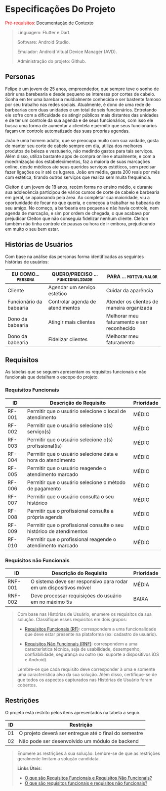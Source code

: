 # Especificações Do Projeto

<span style="color:red">Pré-requisitos: <a href="1-Contexto.md"> Documentação de Contexto</a></span>
> Linguagem: Flutter e Dart.
>
> Software: Android Studio.
>
> Emulador: Android Vitual Device Manager (AVD).
>
> Administração do projeto: Github.

## Personas

Felipe é um jovem de 25 anos, empreendedor, que sempre teve o sonho de abrir 
uma barebearia e desde pequeno se interessa por cortes de cabelo. Sonha em 
ter uma barebaria muldialmente conhecida e ser bastente famoso por seu 
trabalho nas redes sociais. Atualmente, é dono de uma rede de barbearias 
com duas unidades e um total de seis funcionários. Entretando ele sofre 
com a dificuldade de atingir públicos mais distantes das unidades e de 
ter um controle da sua agenda e de seus funcionários, com isso ele busca 
uma forma de aumentar a clientela e permitir que seus funcionários façam 
um controle automatizado das suas proprias agendas.

João é uma homem adulto, que se preocupa muito com sua vaidade, gosta de 
manter seu corte de cabelo sempre em dia, utiliza dos melhores produtos de 
beleza e vestuáerio, não medindo gastos para tais serviços. Além disso, 
utiliza bastante apps de compra online e atualmente, e com a moedrnização 
dos estabelecimentos, faz a maioria de suas marcações online, desde médicos 
ate seus queridos serviços estéticos, sem precisar fazer ligações ou ir até 
os lugares. João em média, gasta 200 reais por mês com estética, tirando 
outros serviços que realiza sem muita frequência.

Cleiton é um jovem de 18 anos, recém forma no ensino médio, e durante 
sua adolecência participou de vários cursos de corte de cabelo e barbearia 
em geral, se apaixoando pela área. Ao completar sua maioridade, viu a 
oportunidade de focar no que queria, e começou a trabalhar na babearia de 
seu amigo. No começo, a barbearia era pequena e não havia controle, nem 
agenda de marcação, e sim por ordem de chegada, o que acabava por prejudicar 
Cleiton que não conseguia fidelizar nenhum cliente. Cleiton também não tinha 
controle de pausas ou hora de ir embora, prejudicando em muito o seu bem estar.

## Histórias de Usuários

Com base na análise das personas forma identificadas as seguintes histórias de usuários:

|EU COMO... `PERSONA`       | QUERO/PRECISO ... `FUNCIONALIDADE` |PARA ... `MOTIVO/VALOR`                     |
|---------------------------|------------------------------------|--------------------------------------------|
|Cliente                    | Agendar um serviço estético        | Cuidar da aparência                        |
|Funcionário da babearia    | Controlar agenda de atendimentos   | Atender os clientes de maneira organizada  |
|Dono da babearia           | Atingir mais clientes              | Melhorar meu faturamento e ser reconhecido |
|Dono da babearia           | Fidelizar clientes                 | Melhorar meu faturamento                   |

## Requisitos

As tabelas que se seguem apresentam os requisitos funcionais e não funcionais que detalham o escopo do projeto.

### Requisitos Funcionais

|ID    | Descrição do Requisito  | Prioridade |
|------|-----------------------------------------|----|
|RF-001| Permitir que o usuário selecione o local de atendimento | MÉDIO |
|RF-002| Permitir que o usuário selecione o(s) serviço(s) | MÉDIO |
|RF-003| Permitir que o usuário selecione o(s) profissional(is) | MÉDIO |
|RF-004| Permitir que o usuário selecione data e hora do atendimento | MÉDIO |
|RF-005| Permitir que o usuário reagende o atendimento marcado | MÉDIO |
|RF-006| Permitir que o usuário selecione o método de pagamento | MÉDIO |
|RF-007| Permitir que o usuário consulta o seu histórico | MÉDIO |
|RF-008| Permitir que o profissional consulte a própria agenda | MÉDIO |
|RF-009| Permitir que o profissional consulte o seu histórico de atendimentos | MÉDIO |
|RF-010| Permitir que o profissional reagende o atendimento marcado | MÉDIO |

### Requisitos não Funcionais

|ID     | Descrição do Requisito  |Prioridade |
|-------|-------------------------|----|
|RNF-001| O sistema deve ser responsivo para rodar em um dispositivos móvel | MÉDIA | 
|RNF-002| Deve processar requisições do usuário em no máximo 5s |  BAIXA | 

> Com base nas Histórias de Usuário, enumere os requisitos da sua
> solução. Classifique esses requisitos em dois grupos:
>
> - [Requisitos Funcionais
>   (RF)](https://pt.wikipedia.org/wiki/Requisito_funcional):
>   correspondem a uma funcionalidade que deve estar presente na
>   plataforma (ex: cadastro de usuário).
>
> - [Requisitos Não Funcionais
>   (RNF)](https://pt.wikipedia.org/wiki/Requisito_n%C3%A3o_funcional):
>   correspondem a uma característica técnica, seja de usabilidade,
>   desempenho, confiabilidade, segurança ou outro (ex: suporte a
>   dispositivos iOS e Android).
>
> Lembre-se que cada requisito deve corresponder à uma e somente uma
> característica alvo da sua solução. Além disso, certifique-se de que
> todos os aspectos capturados nas Histórias de Usuário foram cobertos.

## Restrições

O projeto está restrito pelos itens apresentados na tabela a seguir.

|ID| Restrição                                             |
|--|-------------------------------------------------------|
|01| O projeto deverá ser entregue até o final do semestre |
|02| Não pode ser desenvolvido um módulo de backend        |


> Enumere as restrições à sua solução. Lembre-se de que as restrições
> geralmente limitam a solução candidata.
> 
> **Links Úteis**:
> - [O que são Requisitos Funcionais e Requisitos Não Funcionais?](https://codificar.com.br/requisitos-funcionais-nao-funcionais/)
> - [O que são requisitos funcionais e requisitos não funcionais?](https://analisederequisitos.com.br/requisitos-funcionais-e-requisitos-nao-funcionais-o-que-sao/)

